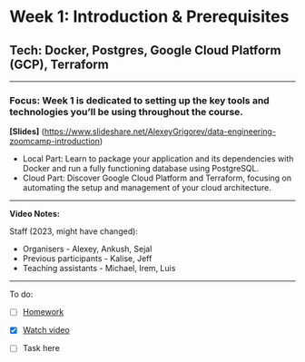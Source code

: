 # Week 1: Introduction & Prerequisites

## Tech: Docker, Postgres, Google Cloud Platform (GCP), Terraform

---

### **Focus**: Week 1 is dedicated to setting up the key tools and technologies you’ll be using throughout the course.

**[Slides]** (https://www.slideshare.net/AlexeyGrigorev/data-engineering-zoomcamp-introduction)

- Local Part: Learn to package your application and its dependencies with Docker and run a fully functioning database using PostgreSQL.
- Cloud Part: Discover Google Cloud Platform and Terraform, focusing on automating the setup and management of your cloud architecture.

---
**Video Notes:**

Staff (2023, might have changed):
- Organisers - Alexey, Ankush, Sejal
- Previous participants - Kalise, Jeff
- Teaching assistants - Michael, Irem, Luis

---
To do:
- [ ] [Homework](https://github.com/DataTalksClub/data-engineering-zoomcamp/tree/main/cohorts/2024)

- [x] [Watch video](https://dezoomcamp.streamlit.app/Course_Overview)
- [ ] Task here